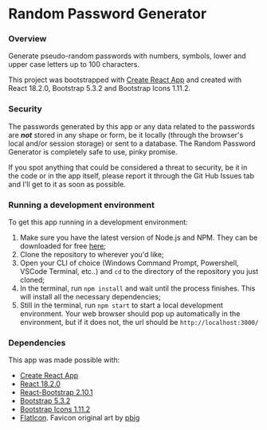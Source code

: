 # Random Password Generator

### Overview

Generate pseudo-random passwords with numbers, symbols, lower and upper case letters up to 100 characters.

This project was bootstrapped with [Create React App](https://github.com/facebook/create-react-app) and created with React 18.2.0, Bootstrap 5.3.2 and Bootstrap Icons 1.11.2.

### Security

The passwords generated by this app or any data related to the passwords are ***not*** stored in any shape or form, be it locally (through the browser's local and/or session storage) or sent to a database. The Random Password Generator is completely safe to use, pinky promise.

If you spot anything that could be considered a threat to security, be it in the code or in the app itself, please report it through the Git Hub Issues tab and I'll get to it as soon as possible.

### Running a development environment

To get this app running in a development environment:

1. Make sure you have the latest version of Node.js and NPM. They can be downloaded for free [here](https://nodejs.org/en);
2. Clone the repository to wherever you'd like;
3. Open your CLI of choice (Windows Command Prompt, Powershell, VSCode Terminal, etc..) and `cd` to the directory of the repository you just cloned;
4. In the terminal, run `npm install` and wait until the process finishes. This will install all the necessary dependencies;
5. Still in the terminal, run `npm start` to start a local development environment. Your web browser should pop up automatically in the environment, but if it does not, the url should be `http://localhost:3000/`

### Dependencies

This app was made possible with:

- [Create React App](https://github.com/facebook/create-react-app)
- [React 18.2.0](https://github.com/facebook/react/releases)
- [React-Bootstrap 2.10.1](https://react-bootstrap.github.io/)
- [Bootstrap 5.3.2](https://github.com/twbs/bootstrap)
- [Bootstrap Icons 1.11.2](https://github.com/twbs/icons)
- [FlatIcon](https://www.flaticon.com/). Favicon original art by [pbig](https://www.flaticon.com/authors/pbig)